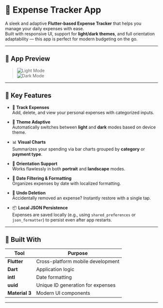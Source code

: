 # 💸 Expense Tracker App

A sleek and adaptive **Flutter-based Expense Tracker** that helps you manage your daily expenses with ease.  
Built with responsive UI, support for **light/dark themes**, and full orientation adaptability — this app is perfect for modern budgeting on the go.

---

## 📱 App Preview

> ![Light Mode](assets/light_mode)  
> ![Dark Mode](assetss/dark_mode)

---

## 🌟 Key Features

- 🧾 **Track Expenses**  
  Add, delete, and view your personal expenses with categorized inputs.

- 🌈 **Theme Adaptive**  
  Automatically switches between **light** and **dark** modes based on device theme.

- 📊 **Visual Charts**  
  Summarizes your spending via bar charts grouped by **category** or **payment type**.

- 🧭 **Orientation Support**  
  Works flawlessly in both **portrait** and **landscape** modes.

- 📆 **Date Filtering & Formatting**  
  Organizes expenses by date with localized formatting.

- 🔐 **Undo Deletion**  
  Accidentally removed an expense? Instantly restore with a single tap.

- 📦 **Local JSON Persistence**  
  Expenses are saved locally (e.g., using `shared_preferences` or `json_formatter`) to persist even after app restarts.

---

## 🧰 Built With

| Tool          | Purpose                            |
|---------------|------------------------------------|
| **Flutter**   | Cross-platform mobile development  |
| **Dart**      | Application logic                  |
| **intl**      | Date formatting                    |
| **uuid**      | Unique ID generation for expenses  |
| **Material 3**| Modern UI components               |

---


